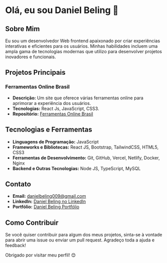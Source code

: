 # Olá, eu sou Daniel Beling 👋

## Sobre Mim
Eu sou um desenvolvedor Web frontend apaixonado por criar experiências interativas e eficientes para os usuários. Minhas habilidades incluem uma ampla gama de tecnologias modernas que utilizo para desenvolver projetos inovadores e funcionais.

## Projetos Principais
### Ferramentas Online Brasil
- **Descrição:** Um site que oferece várias ferramentas online para aprimorar a experiência dos usuários.
- **Tecnologias:** React Js, JavaScript, CSS3.
- **Repositório:** [Ferramentas Online Brasil](https://ferramentasonlinebrasil.vercel.app/)

## Tecnologias e Ferramentas
- **Linguagens de Programação:** JavaScript
- **Frameworks e Bibliotecas:** React JS, Bootstrap, TailwindCSS, HTML5, CSS3
- **Ferramentas de Desenvolvimento:** Git, GitHub, Vercel, Netlify, Docker, Nginx
- **Backend e Outras Tecnologias:** Node JS, TypeScript, MySQL

## Contato
- **Email:** danielbeling009@gmail.com
- **LinkedIn:** [Daniel Beling no LinkedIn](https://www.linkedin.com/in/daniel-beling-293146236/)
- **Portfólio:** [Daniel Beling Portfólio](https://danielbeling.vercel.app/)

## Como Contribuir
Se você quiser contribuir para algum dos meus projetos, sinta-se à vontade para abrir uma issue ou enviar um pull request. Agradeço toda a ajuda e feedback!

Obrigado por visitar meu perfil! 😊
